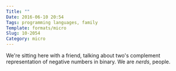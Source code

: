 ```yaml
---
Title: ""
Date: 2016-06-10 20:54
Tags: programming languages, family
Template: formats/micro
Slug: 10-2054
Category: micro
---
```


We're sitting here with a friend, talking about two's complement representation of negative numbers in binary. We are *nerds*, people.
